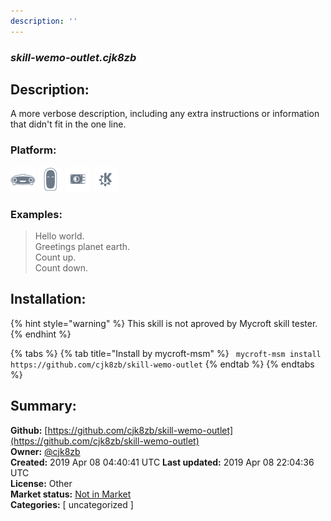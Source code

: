 ```yaml
---
description: ''
---
```


### _skill-wemo-outlet.cjk8zb_  
## Description:  
A more verbose description, including any extra instructions or
information that didn't fit in the one line.  
  
  
### Platform:  
 ![Mark I](../.gitbook/assets/mark-1-icon.png)  ![Mark II](../.gitbook/assets/mark-2-icon.png)  ![Picroft](../.gitbook/assets/picroft-icon.png)  ![plasmoid](../.gitbook/assets/kde.png)   
### Examples:  
> Hello world.  
> Greetings planet earth.  
> Count up.  
> Count down.  
  
## Installation:  
{% hint style="warning" %}
This skill is not aproved by Mycroft skill tester.
{% endhint %}
    
{% tabs %}
{% tab title="Install by mycroft-msm" %}
``` mycroft-msm install https://github.com/cjk8zb/skill-wemo-outlet```
{% endtab %}
  {% endtabs %}
    
## Summary:  
**Github:** [https://github.com/cjk8zb/skill-wemo-outlet](https://github.com/cjk8zb/skill-wemo-outlet)  
**Owner:** [@cjk8zb](https://github.com/cjk8zb)  
**Created:** 2019 Apr 08 04:40:41 UTC  **Last updated:** 2019 Apr 08 22:04:36 UTC  
**License:** Other  
**Market status:** [Not in Market](https://market.mycroft.ai/skill/)  
**Categories:** [ uncategorized ]   
